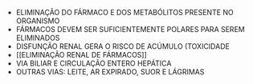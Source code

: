 - ELIMINAÇÃO DO FÁRMACO E DOS METABÓLITOS PRESENTE NO ORGANISMO
- FÁRMACOS DEVEM SER SUFICIENTEMENTE POLARES PARA SEREM ELIMINADOS
- DISFUNÇÃO RENAL GERA O RISCO DE ACÚMULO (TOXICIDADE
- [[ELIMINAÇÃO RENAL DE FÁRMACOS]]
- VIA BILIAR E CIRCULAÇÃO ENTERO HEPÁTICA
- OUTRAS VIAS: LEITE, AR EXPIRADO, SUOR E LÁGRIMAS
